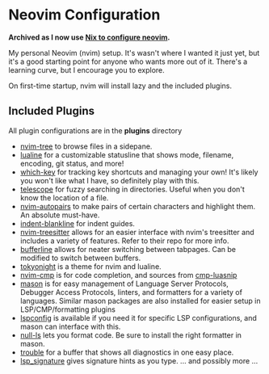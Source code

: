 # Neovim Configuration

**Archived as I now use [Nix to configure neovim](https://github.com/garaiza-93/nixos/blob/master/devtools/neovim/neovim.nix).**

My personal Neovim (nvim) setup. It's wasn't where I wanted it just yet, but it's a good starting point for anyone who wants more out of it. There's a learning curve, but I encourage you to explore.

On first-time startup, nvim will install lazy and the included plugins.

## Included Plugins
All plugin configurations are in the **plugins** directory
 - [nvim-tree](https://github.com/nvim-tree/nvim-tree.lua) to browse files in a sidepane.
 - [lualine](https://github.com/nvim-lualine/lualine.nvim) for a customizable statusline that shows mode, filename, encoding, git status, and more!
 - [which-key](https://github.com/folke/which-key.nvim) for tracking key shortcuts and managing your own! It's likely you won't like what I have, so definitely play with this.
 - [telescope](https://github.com/nvim-telescope/telescope.nvim) for fuzzy searching in directories. Useful when you don't know the location of a file.
 - [nvim-autopairs](https://github.com/windwp/nvim-autopairs) to make pairs of certain characters and highlight them. An absolute must-have.
 - [indent-blankline](https://github.com/lukas-reineke/indent-blankline.nvim) for indent guides.
 - [nvim-treesitter](https://github.com/nvim-treesitter/nvim-treesitter) allows for an easier interface with nvim's treesitter and includes a variety of features. Refer to their repo for more info.
 - [bufferline](https://github.com/akinsho/bufferline.nvim) allows for neater switching between tabpages. Can be modified to switch between buffers.
 - [tokyonight](https://github.com/folke/tokyonight.nvim) is a theme for nvim and lualine.
 - [nvim-cmp](https://github.com/hrsh7th/nvim-cmp) is for code completion, and sources from [cmp-luasnip](https://github.com/saadparwaiz1/cmp_luasnip)
 - [mason](https://github.com/williamboman/mason.nvim) is for easy management of Language Server Protocols, Debugger Access Protocols, linters, and formatters for a variety of languages. Similar mason packages are also installed for easier setup in LSP/CMP/formatting plugins
 - [lspconfig](https://github.com/neovim/nvim-lspconfig) is available if you need it for specific LSP configurations, and mason can interface with this.
 - [null-ls](https://github.com/jose-elias-alvarez/null-ls.nvim) lets you format code. Be sure to install the right formatter in mason.
 - [trouble](https://github.com/folke/trouble.nvim) for a buffer that shows all diagnostics in one easy place.
 - [lsp_signature](https://github.com/ray-x/lsp_signature.nvim) gives signature hints as you type.
 ... and possibly more ...
